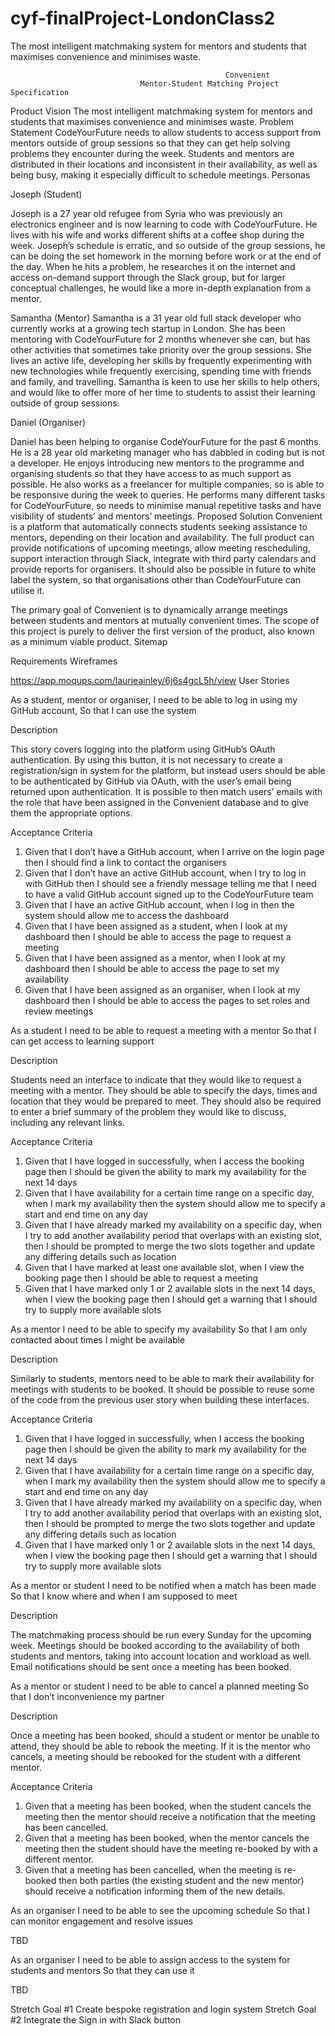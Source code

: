 # cyf-finalProject-LondonClass2
The most intelligent matchmaking system for mentors and students that maximises convenience and minimises waste.
 
                                                    Convenient
                                 Mentor-Student Matching Project Specification
Product Vision
 The most intelligent matchmaking system for mentors and students that maximises convenience and minimises waste.
Problem Statement
CodeYourFuture needs to allow students to access support from mentors outside of group sessions so that they can get help solving problems they encounter during the week. Students and mentors are distributed in their locations and inconsistent in their availability, as well as being busy, making it especially difficult to schedule meetings.
Personas

Joseph (Student)

 Joseph is a 27 year old refugee from Syria who was previously an electronics engineer and is now learning to code with CodeYourFuture. He lives with his wife and works different shifts at a coffee shop during the week. Joseph’s schedule is erratic, and so outside of the group sessions, he can be doing the set homework in the morning before work or at the end of the day. When he hits a problem, he researches it on the internet and access on-demand support through the Slack group, but for larger conceptual challenges, he would like a more in-depth explanation from a mentor.
 
Samantha (Mentor)
 Samantha is a 31 year old full stack developer who currently works at a growing tech startup in London. She has been mentoring with CodeYourFuture for 2 months whenever she can, but has other activities that sometimes take priority over the group sessions. She lives an active life, developing her skills by frequently experimenting with new technologies while frequently exercising, spending time with friends and family, and travelling. Samantha is keen to use her skills to help 
others, and would like to offer more of her time to students to assist their learning outside of group sessions.


Daniel (Organiser)

 Daniel has been helping to organise CodeYourFuture for the past 6 months. He is a 28 year old marketing manager who has dabbled in coding but is not a developer. He enjoys introducing new mentors to the programme and organising students so that they have access to as much support as possible. He also works as a freelancer for multiple companies, so is able to be responsive during the week to queries. He performs many different tasks for CodeYourFuture, so needs to minimise manual repetitive tasks and have visibility of students’ and mentors’ meetings.
Proposed Solution
Convenient is a platform that automatically connects students seeking assistance to mentors, depending on their location and availability. The full product can provide notifications of upcoming meetings, allow meeting rescheduling, support interaction through Slack, integrate with third party calendars and provide reports for organisers. It should also be possible in future to white label the system, so that organisations other than CodeYourFuture can utilise it.

The primary goal of Convenient is to dynamically arrange meetings between students and mentors at mutually convenient times. The scope of this project is purely to deliver the first version of the product, also known as a minimum viable product.
Sitemap


Requirements
Wireframes

https://app.moqups.com/laurieainley/6j6s4gcL5h/view
User Stories

As a student, mentor or organiser,
I need to be able to log in using my GitHub account,
So that I can use the system

Description

This story covers logging into the platform using GitHub’s OAuth authentication. By using this button, it is not necessary to create a registration/sign in system for the platform, but instead users should be able to be authenticated by GitHub via OAuth, with the user’s email being returned upon authentication. It is possible to then match users’ emails with the role that have been assigned in the Convenient database and to give them the appropriate options.

Acceptance Criteria

1. Given that I don’t have a GitHub account, when I arrive on the login page then I should find a link to contact the organisers
2. Given that I don’t have an active GitHub account, when I try to log in with GitHub then I should see a friendly message telling me that I need to have a valid GitHub account signed up to the CodeYourFuture team
3. Given that I have an active GitHub account, when I log in then the system should allow me to access the dashboard
4. Given that I have been assigned as a student, when I look at my dashboard then I should be able to access the page to request a meeting
5. Given that I have been assigned as a mentor, when I look at my dashboard then I should be able to access the page to set my availability
6. Given that I have been assigned as an organiser, when I look at my dashboard then I should be able to access the pages to set roles and review meetings



As a student
I need to be able to request a meeting with a mentor
So that I can get access to learning support

Description

Students need an interface to indicate that they would like to request a meeting with a mentor. They should be able to specify the days, times and location that they would be prepared to meet. They should also be required to enter a brief summary of the problem they would like to discuss, including any relevant links.

Acceptance Criteria

1. Given that I have logged in successfully, when I access the booking page then I should be given the ability to mark my availability for the next 14 days
2. Given that I have availability for a certain time range on a specific day, when I mark my availability then the system should allow me to specify a start and end time on any day
3. Given that I have already marked my availability on a specific day, when I try to add another availability period that overlaps with an existing slot, then I should be prompted to merge the two slots together and update any differing details such as location
4. Given that I have marked at least one available slot, when I view the booking page then I should be able to request a meeting
5. Given that I have marked only 1 or 2 available slots in the next 14 days, when I view the booking page then I should get a warning that I should try to supply more available slots



As a mentor
I need to be able to specify my availability
So that I am only contacted about times I might be available

Description

Similarly to students, mentors need to be able to mark their availability for meetings with students to be booked. It should be possible to reuse some of the code from the previous user story when building these interfaces.

Acceptance Criteria

1. Given that I have logged in successfully, when I access the booking page then I should be given the ability to mark my availability for the next 14 days
2. Given that I have availability for a certain time range on a specific day, when I mark my availability then the system should allow me to specify a start and end time on any day
3. Given that I have already marked my availability on a specific day, when I try to add another availability period that overlaps with an existing slot, then I should be prompted to merge the two slots together and update any differing details such as location
4. Given that I have marked only 1 or 2 available slots in the next 14 days, when I view the booking page then I should get a warning that I should try to supply more available slots




As a mentor or student
I need to be notified when a match has been made
So that I know where and when I am supposed to meet

Description

The matchmaking process should be run every Sunday for the upcoming week. Meetings should be booked according to the availability of both students and mentors, taking into account location and workload as well. Email notifications should be sent once a meeting has been booked.



As a mentor or student
I need to be able to cancel a planned meeting
So that I don’t inconvenience my partner

Description

Once a meeting has been booked, should a student or mentor be unable to attend, they should be able to rebook the meeting. If it is the mentor who cancels, a meeting should be rebooked for the student with a different mentor.

Acceptance Criteria

1. Given that a meeting has been booked, when the student cancels the meeting then the mentor should receive a notification that the meeting has been cancelled.
2. Given that a meeting has been booked, when the mentor cancels the meeting then the student should have the meeting re-booked by with a different mentor.
3. Given that a meeting has been cancelled, when the meeting is re-booked then both parties (the existing student and the new mentor) should receive a notification informing them of the new details.





As an organiser
I need to be able to see the upcoming schedule
So that I can monitor engagement and resolve issues

TBD


As an organiser
I need to be able to assign access to the system for students and mentors
So that they can use it

TBD

Stretch Goal #1
Create bespoke registration and login system
Stretch Goal #2
Integrate the Sign in with Slack button

